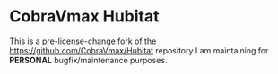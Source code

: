 # CobraVmax Hubitat

This is a pre-license-change fork of the https://github.com/CobraVmax/Hubitat repository I am maintaining
for **PERSONAL** bugfix/maintenance purposes. 

